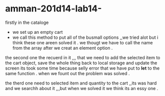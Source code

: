 # amman-201d14-lab14-

firstly in the cataloge 

- we set up an  empty cart
- we call this method to put all of the busmall options ,,we tried alot but i think these one areen solved it .
we thougt we have to call the name from the array after we creat an element option .


the second one the recuerd in it ,,, that we  need to add the selected item to the cart
 object, save the whole thing back to local storage and update the screen
 its took some time because selly error that we have put to **let** to the same function .
 when we fount out the problem was solved .

 the therd one need to selected item and quantity to the cart ,,its was hard and we searchh about it ,,,but when we solved it we think its an essy one .
 

